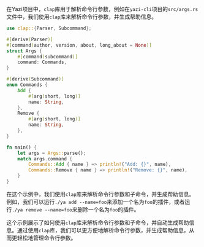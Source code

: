 
在Yazi项目中，`clap`库用于解析命令行参数，例如在`yazi-cli`项目的`src/args.rs`文件中，我们使用`clap`库来解析命令行参数，并生成帮助信息。

```rust
use clap::{Parser, Subcommand};

#[derive(Parser)]
#[command(author, version, about, long_about = None)]
struct Args {
    #[command(subcommand)]
    command: Commands,
}

#[derive(Subcommand)]
enum Commands {
    Add {
        #[arg(short, long)]
        name: String,
    },
    Remove {
        #[arg(short, long)]
        name: String,
    },
}

fn main() {
    let args = Args::parse();
    match args.command {
        Commands::Add { name } => println!("Add: {}", name),
        Commands::Remove { name } => println!("Remove: {}", name),
    }
}
```

在这个示例中，我们使用`clap`库来解析命令行参数和子命令，并生成帮助信息。例如，我们可以运行`./ya add --name=foo`来添加一个名为`foo`的插件，或者运行`./ya remove --name=foo`来删除一个名为`foo`的插件。

这个示例展示了如何使用`clap`库来解析命令行参数和子命令，并自动生成帮助信息。通过使用`clap`库，我们可以更方便地解析命令行参数，并生成帮助信息，从而更轻松地管理命令行参数。